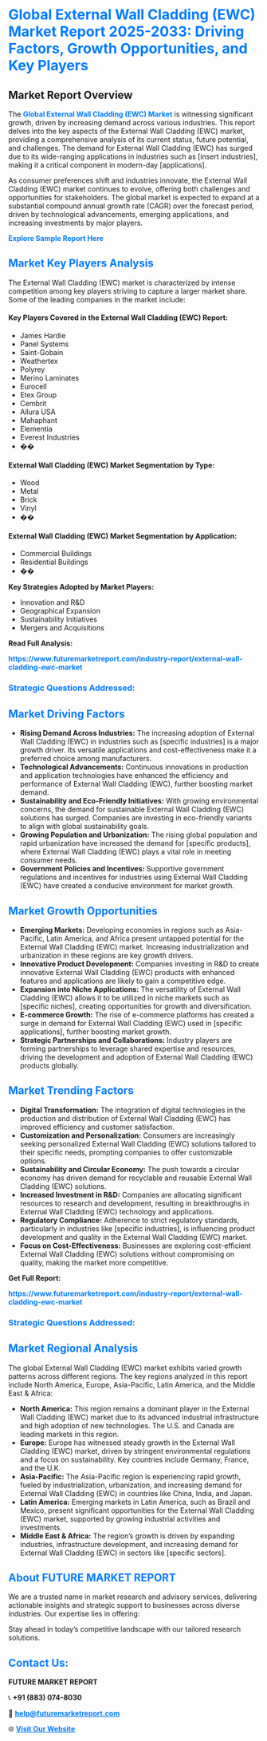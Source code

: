 <h1 style="color: #007BFF;">Global External Wall Cladding (EWC) Market Report 2025-2033: Driving Factors, Growth Opportunities, and Key Players</h1>

<section id="overview">
<h2>Market Report Overview</h2>
<p>The <a href="https://www.futuremarketreport.com/industry-report/external-wall-cladding-ewc-market" style="color: #007BFF; text-decoration: none;"><strong>Global External Wall Cladding (EWC) Market</strong></a> is witnessing significant growth, driven by increasing demand across various industries. This report delves into the key aspects of the External Wall Cladding (EWC) market, providing a comprehensive analysis of its current status, future potential, and challenges. The demand for External Wall Cladding (EWC) has surged due to its wide-ranging applications in industries such as [insert industries], making it a critical component in modern-day [applications].</p>
<p>As consumer preferences shift and industries innovate, the External Wall Cladding (EWC) market continues to evolve, offering both challenges and opportunities for stakeholders. The global market is expected to expand at a substantial compound annual growth rate (CAGR) over the forecast period, driven by technological advancements, emerging applications, and increasing investments by major players.</p>
</section>

<section id="overview">
<p><a href="https://www.futuremarketreport.com/request-sample/reportId=117075" style="color: #007BFF; text-decoration: none;"><strong>Explore Sample Report Here</strong></a></p>
</section>

<section id="key-players">
<h2 style="color: #007BFF;">Market Key Players Analysis</h2>
<p>The External Wall Cladding (EWC) market is characterized by intense competition among key players striving to capture a larger market share. Some of the leading companies in the market include:</p>
<h4>Key Players Covered in the External Wall Cladding (EWC) Report:</h4>
<ul><li>James Hardie</li><li>Panel Systems</li><li>Saint-Gobain</li><li>Weathertex</li><li>Polyrey</li><li>Merino Laminates</li><li>Eurocell</li><li>Etex Group</li><li>Cembrit</li><li>Allura USA</li><li>Mahaphant</li><li>Elementia</li><li>Everest Industries</li><li>��</li></ul>
<h4>External Wall Cladding (EWC) Market Segmentation by Type:</h4>
<ul><li>Wood</li><li>Metal</li><li>Brick</li><li>Vinyl</li><li>��</li></ul>

<h4>External Wall Cladding (EWC) Market Segmentation by Application:</h4>
<ul><li>Commercial Buildings</li><li>Residential Buildings</li><li>��</li></ul>
<p><strong>Key Strategies Adopted by Market Players:</strong></p>
<ul>
<li>Innovation and R&D</li>
<li>Geographical Expansion</li>
<li>Sustainability Initiatives</li>
<li>Mergers and Acquisitions</li>
</ul>
</section>

<section>
<p><strong>Read Full Analysis: </strong></p><a href="https://www.futuremarketreport.com/industry-report/external-wall-cladding-ewc-market" style="color: #007BFF; text-decoration: none;"><strong>https://www.futuremarketreport.com/industry-report/external-wall-cladding-ewc-market</strong></a>
<h3 style="color: #007BFF;">Strategic Questions Addressed:</h3>
</section>

<section id="driving-factors">
<h2 style="color: #007BFF;">Market Driving Factors</h2>
<ul>
<li><strong>Rising Demand Across Industries:</strong> The increasing adoption of External Wall Cladding (EWC) in industries such as [specific industries] is a major growth driver. Its versatile applications and cost-effectiveness make it a preferred choice among manufacturers.</li>
<li><strong>Technological Advancements:</strong> Continuous innovations in production and application technologies have enhanced the efficiency and performance of External Wall Cladding (EWC), further boosting market demand.</li>
<li><strong>Sustainability and Eco-Friendly Initiatives:</strong> With growing environmental concerns, the demand for sustainable External Wall Cladding (EWC) solutions has surged. Companies are investing in eco-friendly variants to align with global sustainability goals.</li>
<li><strong>Growing Population and Urbanization:</strong> The rising global population and rapid urbanization have increased the demand for [specific products], where External Wall Cladding (EWC) plays a vital role in meeting consumer needs.</li>
<li><strong>Government Policies and Incentives:</strong> Supportive government regulations and incentives for industries using External Wall Cladding (EWC) have created a conducive environment for market growth.</li>
</ul>
</section>

<section id="growth-opportunities">
<h2 style="color: #007BFF;">Market Growth Opportunities</h2>
<ul>
<li><strong>Emerging Markets:</strong> Developing economies in regions such as Asia-Pacific, Latin America, and Africa present untapped potential for the External Wall Cladding (EWC) market. Increasing industrialization and urbanization in these regions are key growth drivers.</li>
<li><strong>Innovative Product Development:</strong> Companies investing in R&D to create innovative External Wall Cladding (EWC) products with enhanced features and applications are likely to gain a competitive edge.</li>
<li><strong>Expansion into Niche Applications:</strong> The versatility of External Wall Cladding (EWC) allows it to be utilized in niche markets such as [specific niches], creating opportunities for growth and diversification.</li>
<li><strong>E-commerce Growth:</strong> The rise of e-commerce platforms has created a surge in demand for External Wall Cladding (EWC) used in [specific applications], further boosting market growth.</li>
<li><strong>Strategic Partnerships and Collaborations:</strong> Industry players are forming partnerships to leverage shared expertise and resources, driving the development and adoption of External Wall Cladding (EWC) products globally.</li>
</ul>
</section>

<section id="trending-factors">
<h2 style="color: #007BFF;">Market Trending Factors</h2>
<ul>
<li><strong>Digital Transformation:</strong> The integration of digital technologies in the production and distribution of External Wall Cladding (EWC) has improved efficiency and customer satisfaction.</li>
<li><strong>Customization and Personalization:</strong> Consumers are increasingly seeking personalized External Wall Cladding (EWC) solutions tailored to their specific needs, prompting companies to offer customizable options.</li>
<li><strong>Sustainability and Circular Economy:</strong> The push towards a circular economy has driven demand for recyclable and reusable External Wall Cladding (EWC) solutions.</li>
<li><strong>Increased Investment in R&D:</strong> Companies are allocating significant resources to research and development, resulting in breakthroughs in External Wall Cladding (EWC) technology and applications.</li>
<li><strong>Regulatory Compliance:</strong> Adherence to strict regulatory standards, particularly in industries like [specific industries], is influencing product development and quality in the External Wall Cladding (EWC) market.</li>
<li><strong>Focus on Cost-Effectiveness:</strong> Businesses are exploring cost-efficient External Wall Cladding (EWC) solutions without compromising on quality, making the market more competitive.</li>
</ul>
</section>

<section>
<p><strong>Get Full Report: </strong></p><a href="https://www.futuremarketreport.com/industry-report/external-wall-cladding-ewc-market" style="color: #007BFF; text-decoration: none;"><strong>https://www.futuremarketreport.com/industry-report/external-wall-cladding-ewc-market</strong></a>
<h3 style="color: #007BFF;">Strategic Questions Addressed:</h3>
</section>


<section id="regional-analysis">
<h2 style="color: #007BFF;">Market Regional Analysis</h2>
<p>The global External Wall Cladding (EWC) market exhibits varied growth patterns across different regions. The key regions analyzed in this report include North America, Europe, Asia-Pacific, Latin America, and the Middle East & Africa:</p>
<ul>
<li><strong>North America:</strong> This region remains a dominant player in the External Wall Cladding (EWC) market due to its advanced industrial infrastructure and high adoption of new technologies. The U.S. and Canada are leading markets in this region.</li>
<li><strong>Europe:</strong> Europe has witnessed steady growth in the External Wall Cladding (EWC) market, driven by stringent environmental regulations and a focus on sustainability. Key countries include Germany, France, and the U.K.</li>
<li><strong>Asia-Pacific:</strong> The Asia-Pacific region is experiencing rapid growth, fueled by industrialization, urbanization, and increasing demand for External Wall Cladding (EWC) in countries like China, India, and Japan.</li>
<li><strong>Latin America:</strong> Emerging markets in Latin America, such as Brazil and Mexico, present significant opportunities for the External Wall Cladding (EWC) market, supported by growing industrial activities and investments.</li>
<li><strong>Middle East & Africa:</strong> The region’s growth is driven by expanding industries, infrastructure development, and increasing demand for External Wall Cladding (EWC) in sectors like [specific sectors].</li>
</ul>
</section>

<footer>
<h2 style="color: #007BFF;">About FUTURE MARKET REPORT</h2>
<p>We are a trusted name in market research and advisory services, delivering actionable insights and strategic support to businesses across diverse industries. Our expertise lies in offering:</p>

<p>Stay ahead in today’s competitive landscape with our tailored research solutions.</p>

<h2 style="color: #007BFF;">Contact Us:</h2>
<p><strong>FUTURE MARKET REPORT</strong></p>
<p>📞 <strong>+91 (883) 074-8030</strong></p>
<p>📧 <strong><a href="mailto:help@futuremarketreport.com" style="color: #007BFF;">help@futuremarketreport.com</a></strong></p>
<p>🌐 <strong><a href="https://www.futuremarketreport.com/" style="color: #007BFF;">Visit Our Website</a></strong></p>
</footer>